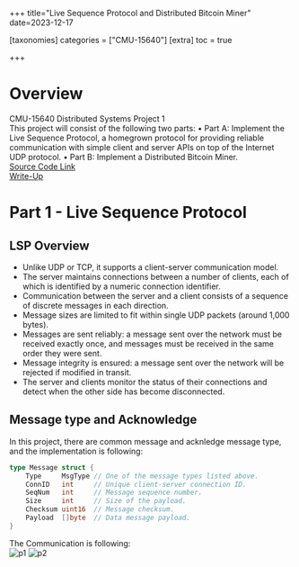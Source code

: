 +++
title="Live Sequence Protocol and Distributed Bitcoin Miner"
date=2023-12-17

[taxonomies]
categories = ["CMU-15640"]
[extra]
toc = true

+++
# Overview
CMU-15640 Distributed Systems Project 1<br>
This project will consist of the following two parts:
• Part A: Implement the Live Sequence Protocol, a homegrown protocol for providing reliable communication with simple client and server APIs on top of the Internet UDP protocol.
• Part B: Implement a Distributed Bitcoin Miner.<br>
[Source Code Link](https://github.com/zoharrpg/Distributed-Bitcoin-Miner)<br>
[Write-Up](/Junshang-Jia/15640-doc/p1_23.pdf)<br>

# Part 1 - Live Sequence Protocol
## LSP Overview
- Unlike UDP or TCP, it supports a client-server communication model.
- The server maintains connections between a number of clients, each of which is identified by a numeric connection identifier.
- Communication between the server and a client consists of a sequence of discrete messages in each direction.
- Message sizes are limited to fit within single UDP packets (around 1,000 bytes).
- Messages are sent reliably: a message sent over the network must be received exactly once, and messages must be received in the same order they were sent.
- Message integrity is ensured: a message sent over the network will be rejected if modified in transit.
- The server and clients monitor the status of their connections and detect when the other side has become disconnected.

## Message type and Acknowledge
In this project, there are common message and acknledge message type, and the implementation is following:<br>
```go
type Message struct {
	Type     MsgType // One of the message types listed above.
	ConnID   int     // Unique client-server connection ID.
	SeqNum   int     // Message sequence number.
	Size     int     // Size of the payload.
	Checksum uint16  // Message checksum.
	Payload  []byte  // Data message payload.
}
```
The Communication is following:<br>
![p1](/Junshang-Jia/15640-doc/p1-pic1.png)
![p2](/Junshang-Jia/15640-doc/p1-pic2.png)





